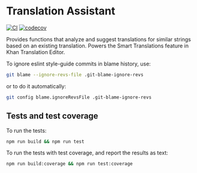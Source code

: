 # Translation Assistant

[![CI](https://github.com/Khan/translation-assistant/workflows/Node.js%20CI/badge.svg?branch=master&event=push)](https://github.com/Khan/translation-assistant/actions?query=workflow%3A%22Node.js+CI%22)
[![codecov](https://codecov.io/gh/Khan/translation-assistant/branch/master/graph/badge.svg)](https://codecov.io/gh/Khan/translation-assistant)

Provides functions that analyze and suggest translations for similar strings
based on an existing translation. Powers the Smart Translations feature in Khan
Translation Editor.

To ignore eslint style-guide commits in blame history, use:
```sh
git blame --ignore-revs-file .git-blame-ignore-revs
```

or to do it automatically:
```sh
git config blame.ignoreRevsFile .git-blame-ignore-revs
```

## Tests and test coverage

To run the tests:
```sh
npm run build && npm run test
```

To run the tests with test coverage, and report the results as text:
```sh
npm run build:coverage && npm run test:coverage
```
